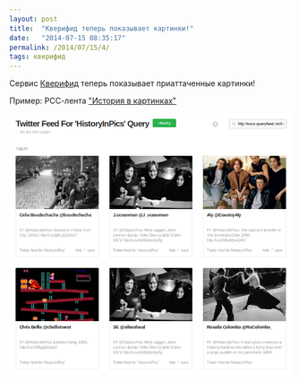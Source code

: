 ```yaml
---
layout: post
title:  "Кверифид теперь показывает картинки!"
date:   "2014-07-15 08:35:17"
permalink: /2014/07/15/4/
tags: кверифид
---
```


Сервис [Кверифид](http://www.queryfeed.net/) теперь показывает приаттаченные картинки!

Пример: РСС-лента ["История в картинках"](http://www.queryfeed.net/twitter?q=HistoryInPics)

![screenshot](/assets/static/Screenshot-from-2014-07-15-12:34:28.png)

